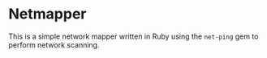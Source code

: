 # Netmapper
This is a simple network mapper written in Ruby using the `net-ping` gem to perform network scanning.
